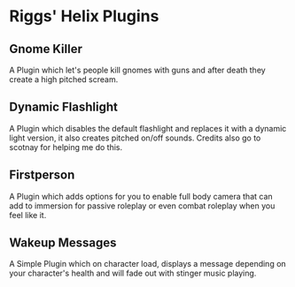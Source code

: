 # Riggs' Helix Plugins
## Gnome Killer
A Plugin which let's people kill gnomes with guns and after death they create a high pitched scream.

## Dynamic Flashlight
A Plugin which disables the default flashlight and replaces it with a dynamic light version, it also creates pitched on/off sounds. Credits also go to scotnay for helping me do this.

## Firstperson
A Plugin which adds options for you to enable full body camera that can add to immersion for passive roleplay or even combat roleplay when you feel like it.

## Wakeup Messages
A Simple Plugin which on character load, displays a message depending on your character's health and will fade out with stinger music playing.
